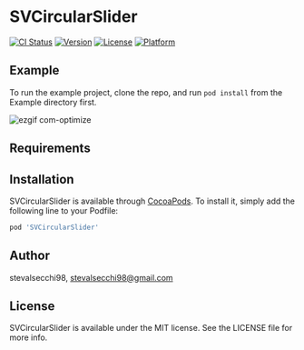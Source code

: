 # SVCircularSlider

[![CI Status](https://img.shields.io/travis/stevalsecchi98/SVCircularSlider.svg?style=flat)](https://travis-ci.org/stevalsecchi98/SVCircularSlider)
[![Version](https://img.shields.io/cocoapods/v/SVCircularSlider.svg?style=flat)](https://cocoapods.org/pods/SVCircularSlider)
[![License](https://img.shields.io/cocoapods/l/SVCircularSlider.svg?style=flat)](https://cocoapods.org/pods/SVCircularSlider)
[![Platform](https://img.shields.io/cocoapods/p/SVCircularSlider.svg?style=flat)](https://cocoapods.org/pods/SVCircularSlider)

## Example

To run the example project, clone the repo, and run `pod install` from the Example directory first.


![ezgif com-optimize](https://user-images.githubusercontent.com/60033082/93188851-c8155e80-f741-11ea-9149-cab4d301b092.gif)


## Requirements

## Installation

SVCircularSlider is available through [CocoaPods](https://cocoapods.org). To install
it, simply add the following line to your Podfile:

```ruby
pod 'SVCircularSlider'
```

## Author

stevalsecchi98, stevalsecchi98@gmail.com

## License

SVCircularSlider is available under the MIT license. See the LICENSE file for more info.

